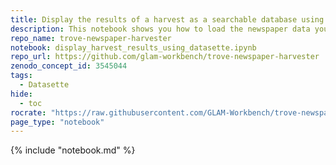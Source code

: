 ```yaml
---
title: Display the results of a harvest as a searchable database using Datasette
description: This notebook shows you how to load the newspaper data you've harvested into Datasette, and start it up.
repo_name: trove-newspaper-harvester
notebook: display_harvest_results_using_datasette.ipynb
repo_url: https://github.com/glam-workbench/trove-newspaper-harvester
zenodo_concept_id: 3545044
tags:
  - Datasette
hide:
  - toc
rocrate: "https://raw.githubusercontent.com/GLAM-Workbench/trove-newspaper-harvester/master/ro-crate-metadata.json"
page_type: "notebook"
---
```


{% include "notebook.md" %}


